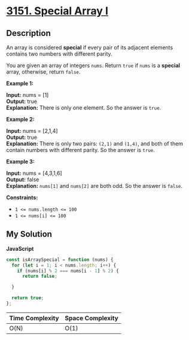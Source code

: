 # [3151. Special Array I](https://leetcode.com/problems/special-array-i)

## Description

An array is considered **special** if every pair of its adjacent elements contains two numbers with different parity.

You are given an array of integers `nums`. Return `true` if `nums` is a **special** array, otherwise, return `false`.

**Example 1:**

**Input:** nums = \[1\]  
**Output:** true  
**Explanation:**
There is only one element. So the answer is `true`.

**Example 2:**

**Input:** nums = \[2,1,4\]  
**Output:** true  
**Explanation:**
There is only two pairs: `(2,1)` and `(1,4)`, and both of them contain numbers with different parity. So the answer is `true`.

**Example 3:**

**Input:** nums = \[4,3,1,6\]  
**Output:** false  
**Explanation:**
`nums[1]` and `nums[2]` are both odd. So the answer is `false`.

**Constraints:**

- `1 <= nums.length <= 100`
- `1 <= nums[i] <= 100`

## My Solution

**JavaScript**

```js
const isArraySpecial = function (nums) {
  for (let i = 1; i < nums.length; i++) {
    if (nums[i] % 2 === nums[i - 1] % 2) {
      return false;

  }

  return true;
};
```

| Time Complexity | Space Complexity |
| --------------- | ---------------- |
| O(N)            | O(1)             |

